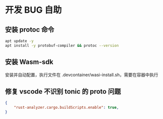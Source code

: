 # 开发 BUG 自助

## 安装 protoc 命令

```sh
apt update -y
apt install -y protobuf-compiler && protoc --version
```

## 安装 Wasm-sdk 

安装并自动配置，执行文件在 .devcontainer/wasi-install.sh，需要在容器中执行

## 修复 vscode 不识别 tonic 的 proto 问题

```json
{
    "rust-analyzer.cargo.buildScripts.enable": true,
}
```